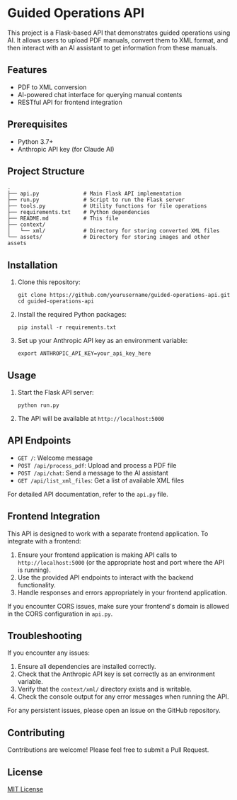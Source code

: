 # Guided Operations API

This project is a Flask-based API that demonstrates guided operations using AI. It allows users to upload PDF manuals, convert them to XML format, and then interact with an AI assistant to get information from these manuals.

## Features

- PDF to XML conversion
- AI-powered chat interface for querying manual contents
- RESTful API for frontend integration

## Prerequisites

- Python 3.7+
- Anthropic API key (for Claude AI)

## Project Structure

```
.
├── api.py              # Main Flask API implementation
├── run.py              # Script to run the Flask server
├── tools.py            # Utility functions for file operations
├── requirements.txt    # Python dependencies
├── README.md           # This file
├── context/
│   └── xml/            # Directory for storing converted XML files
└── assets/             # Directory for storing images and other assets
```

## Installation

1. Clone this repository:
   ```
   git clone https://github.com/yourusername/guided-operations-api.git
   cd guided-operations-api
   ```

2. Install the required Python packages:
   ```
   pip install -r requirements.txt
   ```

3. Set up your Anthropic API key as an environment variable:
   ```
   export ANTHROPIC_API_KEY=your_api_key_here
   ```

## Usage

1. Start the Flask API server:
   ```
   python run.py
   ```

2. The API will be available at `http://localhost:5000`

## API Endpoints

- `GET /`: Welcome message
- `POST /api/process_pdf`: Upload and process a PDF file
- `POST /api/chat`: Send a message to the AI assistant
- `GET /api/list_xml_files`: Get a list of available XML files

For detailed API documentation, refer to the `api.py` file.

## Frontend Integration

This API is designed to work with a separate frontend application. To integrate with a frontend:

1. Ensure your frontend application is making API calls to `http://localhost:5000` (or the appropriate host and port where the API is running).
2. Use the provided API endpoints to interact with the backend functionality.
3. Handle responses and errors appropriately in your frontend application.

If you encounter CORS issues, make sure your frontend's domain is allowed in the CORS configuration in `api.py`.

## Troubleshooting

If you encounter any issues:

1. Ensure all dependencies are installed correctly.
2. Check that the Anthropic API key is set correctly as an environment variable.
3. Verify that the `context/xml/` directory exists and is writable.
4. Check the console output for any error messages when running the API.

For any persistent issues, please open an issue on the GitHub repository.

## Contributing

Contributions are welcome! Please feel free to submit a Pull Request.

## License

[MIT License](LICENSE)
